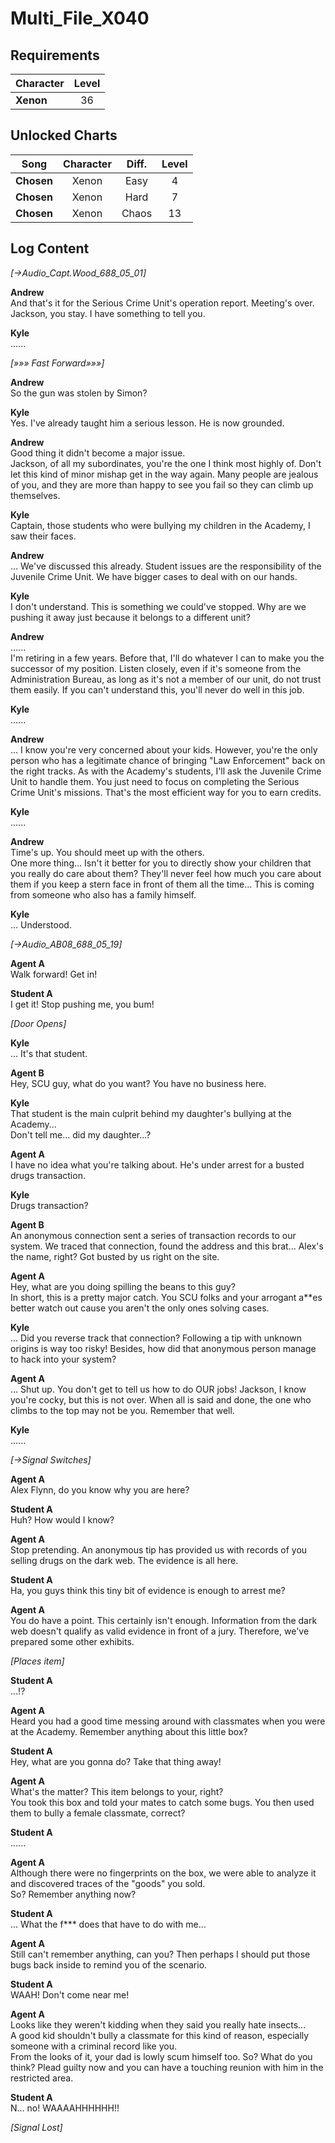 # Multi_File_X040
## Requirements
|Character|Level|
|---------|:---:|
|**Xenon**| 36  |

## Unlocked Charts
|   Song   |Character|Diff.|Level|
|----------|:-------:|:---:|:---:|
|**Chosen**|  Xenon  |Easy |  4  |
|**Chosen**|  Xenon  |Hard |  7  |
|**Chosen**|  Xenon  |Chaos| 13  |

## Log Content
*[→Audio\_Capt.Wood\_688\_05\_01]*

**Andrew**<br>
And that's it for the Serious Crime Unit's operation report. Meeting's over. Jackson, you stay. I have something to tell you.

**Kyle**<br>
......

*[»»» Fast Forward»»»]*

**Andrew**<br>
So the gun was stolen by Simon?

**Kyle**<br>
Yes. I've already taught him a serious lesson. He is now grounded.

**Andrew**<br>
Good thing it didn't become a major issue.<br>
Jackson, of all my subordinates, you're the one I think most highly of. Don't let this kind of minor mishap get in the way again. Many people are jealous of you, and they are more than happy to see you fail so they can climb up themselves.

**Kyle**<br>
Captain, those students who were bullying my children in the Academy, I saw their faces.

**Andrew**<br>
... We've discussed this already. Student issues are the responsibility of the Juvenile Crime Unit. We have bigger cases to deal with on our hands.

**Kyle**<br>
I don't understand. This is something we could've stopped. Why are we pushing it away just because it belongs to a different unit?

**Andrew**<br>
......<br>
I'm retiring in a few years. Before that, I'll do whatever I can to make you the successor of my position. Listen closely, even if it's someone from the Administration Bureau, as long as it's not a member of our unit, do not trust them easily. If you can't understand this, you'll never do well in this job.

**Kyle**<br>
......

**Andrew**<br>
... I know you're very concerned about your kids. However, you're the only person who has a legitimate chance of bringing "Law Enforcement" back on the right tracks. As with the Academy's students, I'll ask the Juvenile Crime Unit to handle them. You just need to focus on completing the Serious Crime Unit's missions. That's the most efficient way for you to earn credits. 

**Kyle**<br>
......

**Andrew**<br>
Time's up. You should meet up with the others.<br>
One more thing... Isn't it better for you to directly show your children that you really do care about them? They'll never feel how much you care about them if you keep a stern face in front of them all the time... This is coming from someone who also has a family himself.

**Kyle**<br>
... Understood.

*[→Audio\_AB08\_688\_05\_19]*

**Agent A**<br>
Walk forward! Get in!

**Student A**<br>
I get it! Stop pushing me, you bum!

*\[Door Opens\]*

**Kyle**<br>
... It's that student.

**Agent B**<br>
Hey, SCU guy, what do you want? You have no business here.

**Kyle**<br>
That student is the main culprit behind my daughter's bullying at the Academy...<br>
Don't tell me... did my daughter...?

**Agent A**<br>
I have no idea what you're talking about. He's under arrest for a busted drugs transaction.

**Kyle**<br>
Drugs transaction?

**Agent B**<br>
An anonymous connection sent a series of transaction records to our system. We traced that connection, found the address and this brat... Alex's the name, right? Got busted by us right on the site.

**Agent A**<br>
Hey, what are you doing spilling the beans to this guy?<br>
In short, this is a pretty major catch. You SCU folks and your arrogant a\*\*es better watch out cause you aren't the only ones solving cases.

**Kyle**<br>
... Did you reverse track that connection? Following a tip with unknown origins is way too risky! Besides, how did that anonymous person manage to hack into your system?

**Agent A**<br>
... Shut up. You don't get to tell us how to do OUR jobs! Jackson, I know you're cocky, but this is not over. When all is said and done, the one who climbs to the top may not be you. Remember that well.

**Kyle**<br>
......

*[→Signal Switches]*

**Agent A**<br>
Alex Flynn, do you know why you are here?

**Student A**<br>
Huh? How would I know?

**Agent A**<br>
Stop pretending. An anonymous tip has provided us with records of you selling drugs on the dark web. The evidence is all here.

**Student A**<br>
Ha, you guys think this tiny bit of evidence is enough to arrest me?

**Agent A**<br>
You do have a point. This certainly isn't enough. Information from the dark web doesn't qualify as valid evidence in front of a jury. Therefore, we've prepared some other exhibits. 

*\[Places item\]*

**Student A**<br>
...!?

**Agent A**<br>
Heard you had a good time messing around with classmates when you were at the Academy. Remember anything about this little box?

**Student A**<br>
Hey, what are you gonna do? Take that thing away!

**Agent A**<br>
What's the matter? This item belongs to your, right?<br>
You took this box and told your mates to catch some bugs. You then used them to bully a female classmate, correct?

**Student A**<br>
......

**Agent A**<br>
Although there were no fingerprints on the box, we were able to analyze it and discovered traces of the "goods" you sold.<br>
So? Remember anything now?

**Student A**<br>
... What the f\*\*\* does that have to do with me...

**Agent A**<br>
Still can't remember anything, can you? Then perhaps I should put those bugs back inside to remind you of the scenario.

**Student A**<br>
WAAH! Don't come near me!

**Agent A**<br>
Looks like they weren't kidding when they said you really hate insects...<br>
A good kid shouldn't bully a classmate for this kind of reason, especially someone with a criminal record like you.<br>
From the looks of it, your dad is lowly scum himself too. So? What do you think? Plead guilty now and you can have a touching reunion with him in the restricted area. 

**Student A**<br>
N... no! WAAAAHHHHHH!!

*[Signal Lost]*